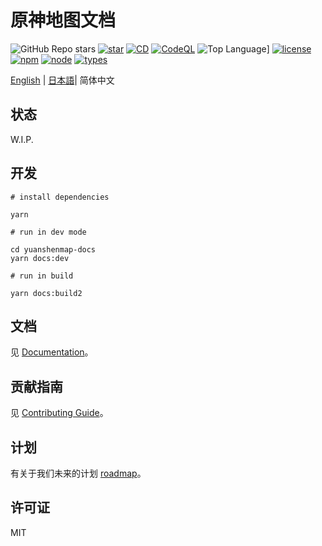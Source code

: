 # 原神地图文档

![GitHub Repo stars](https://img.shields.io/github/stars/jiazengp/GenshinMapDocs)
[![star](https://gitee.com/KYJGYSDT/yuanshendocs/badge/star.svg?theme=dark)](https://gitee.com/KYJGYSDT/yuanshendocs/stargazers)
[![CD](https://github.com/jiazengp/genshinmap-docs/actions/workflows/main.yml/badge.svg)](https://github.com/jiazengp/genshinmap-docs/actions/workflows/main.yml)
[![CodeQL](https://github.com/jiazengp/genshinmap-docs/actions/workflows/codeql-analysis.yml/badge.svg)](https://github.com/jiazengp/genshinmap-docs/actions/workflows/codeql-analysis.yml)
![Top Language](https://img.shields.io/github/languages/top/jiazengp/GenshinMapDocs)]
[![license](https://img.shields.io/badge/license-MIT-green)](https://gitee.com/KYJGYSDT/yuanshendocs/blob/master/LICENSE)
[![npm](https://img.shields.io/npm/v/2)](https://www.npmjs.com/)
[![node](https://img.shields.io/badge/node-%3E%3D%2012.0.0-brightgreen)](https://nodejs.org/)
[![types](https://img.shields.io/npm/types/ts)](https://img.shields.io/npm/types/ts)

[English](./README.md) | [日本語](./README.ja.md)| 简体中文

## 状态

W.I.P.

## 开发

```shell
# install dependencies

yarn

# run in dev mode

cd yuanshenmap-docs
yarn docs:dev

# run in build

yarn docs:build2
```

## 文档

见 [Documentation](https://yuanshen.site/docs/developer/documentation)。

## 贡献指南

见 [Contributing Guide](https://yuanshen.site/docs/contributing.html)。

## 计划

有关于我们未来的计划 [roadmap](https://yuanshen.site/docs/developer/documentation/roadmap.html)。

## 许可证

MIT
